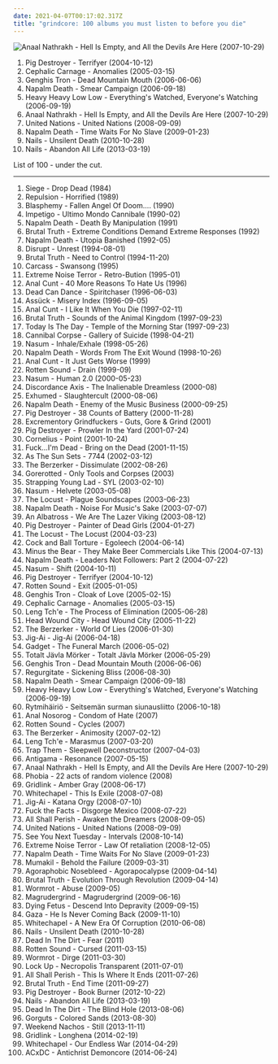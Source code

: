 ```yaml
---
date: 2021-04-07T00:17:02.317Z
title: "grindcore: 100 albums you must listen to before you die"
---
```

![Anaal Nathrakh - Hell Is Empty, and All the Devils Are Here (2007-10-29)](http://coverartarchive.org/release/cc1d260b-f3be-3a62-9890-9b90bea13fd0/12012291508-500.jpg "Anaal Nathrakh - Hell Is Empty, and All the Devils Are Here (2007-10-29)")
<ol class="albums">
<li data-cover="https://img.discogs.com/Rg8meEWJYPIUqcKlp0_X8rci08w=/fit-in/600x600/filters:strip_icc():format(jpeg):mode_rgb():quality(90)/discogs-images/R-838100-1330031151.jpeg.jpg" data-tags="grindcore" role="button">Pig Destroyer - Terrifyer (2004-10-12)</li>
<li data-cover="http://coverartarchive.org/release/a76595f6-9323-4794-8866-e7bc21cc08e1/20068097859-500.jpg" data-tags="grindcore, death metal, technical death metal" role="button">Cephalic Carnage - Anomalies (2005-03-15)</li>
<li data-cover="http://coverartarchive.org/release/20677a59-a212-4481-a8ce-f88ba065fa70/20369030050-500.jpg" data-tags="grindcore" role="button">Genghis Tron - Dead Mountain Mouth (2006-06-06)</li>
<li data-cover="http://coverartarchive.org/release/6478e1d2-089a-4b30-984d-4cb2d527d720/9748513952-500.jpg" data-tags="grindcore, death metal" role="button">Napalm Death - Smear Campaign (2006-09-18)</li>
<li data-cover="http://coverartarchive.org/release/9d13e3dd-67b2-444b-9f54-f420f0801888/26506766143-500.jpg" data-tags="grindcore, experimental" role="button">Heavy Heavy Low Low - Everything's Watched, Everyone's Watching (2006-09-19)</li>
<li data-cover="http://coverartarchive.org/release/cc1d260b-f3be-3a62-9890-9b90bea13fd0/12012291508-500.jpg" data-tags="grindcore, black metal" role="button">Anaal Nathrakh - Hell Is Empty, and All the Devils Are Here (2007-10-29)</li>
<li data-cover="http://coverartarchive.org/release/242abb92-9f2e-42a2-84f6-c2eba36c4888/4819384459-500.jpg" data-tags="grindcore, screamo" role="button">United Nations - United Nations (2008-09-09)</li>
<li data-cover="http://coverartarchive.org/release/e5087f32-7218-3f54-a3c5-126704974c9a/9773347814-500.jpg" data-tags="grindcore" role="button">Napalm Death - Time Waits For No Slave (2009-01-23)</li>
<li data-cover="http://coverartarchive.org/release/1f57f1bb-e0d3-435a-9297-1a28ef49e599/16155532058-500.jpg" data-tags="grindcore" role="button">Nails - Unsilent Death (2010-10-28)</li>
<li data-cover="http://coverartarchive.org/release/c20668c5-0a48-4d4b-907a-ad76e5f1cb9d/5966142298-500.jpg" data-tags="grindcore" role="button">Nails - Abandon All Life (2013-03-19)</li>
</ol>
List of 100 - under the cut.
<!-- more -->

_________________

<ol class="albums">
<li data-cover="http://coverartarchive.org/release/cc967d95-0901-4516-ae30-f5deacdab1b3/22788735458-500.jpg" data-tags="grindcore, powerviolence, thrashcore" role="button">
Siege - Drop Dead (1984)
</li>
<li data-cover="https://img.discogs.com/IRDXfVdxYglRlRj16OeeJnli9Io=/fit-in/600x450/filters:strip_icc():format(jpeg):mode_rgb():quality(90)/discogs-images/R-790305-1396394102-9674.jpeg.jpg" data-tags="grindcore" role="button">
Repulsion - Horrified (1989)
</li>
<li data-cover="https://img.discogs.com/uA-3YtlwWi_Q0-08P1CQjpZHcn4=/fit-in/600x600/filters:strip_icc():format(jpeg):mode_rgb():quality(90)/discogs-images/R-1001484-1613496105-1072.jpeg.jpg" data-tags="black metal" role="button">
Blasphemy - Fallen Angel Of Doom.... (1990)
</li>
<li data-cover="https://img.discogs.com/nnXhkQG9ybbCB-DwaXcMWul3RRI=/fit-in/458x465/filters:strip_icc():format(jpeg):mode_rgb():quality(90)/discogs-images/R-468932-1151794542.jpeg.jpg" data-tags="grindcore, goregrind" role="button">
Impetigo - Ultimo Mondo Cannibale (1990-02)
</li>
<li data-cover="http://coverartarchive.org/release/cdda2f9b-8fce-4c7e-99cf-7b10ef92535b/9780414766-500.jpg" data-tags="grindcore, death metal" role="button">
Napalm Death - Death By Manipulation (1991)
</li>
<li data-cover="https://img.discogs.com/-MkZLQlyLzlpaja7hwfWeHyXjpI=/fit-in/600x518/filters:strip_icc():format(jpeg):mode_rgb():quality(90)/discogs-images/R-1885475-1439659228-7635.jpeg.jpg" data-tags="grindcore" role="button">
Brutal Truth - Extreme Conditions Demand Extreme Responses (1992)
</li>
<li data-cover="http://coverartarchive.org/release/8502e03b-b1fb-4d0c-a2cc-837b7f7d8142/22380705581-500.jpg" data-tags="grindcore, death metal" role="button">
Napalm Death - Utopia Banished (1992-05)
</li>
<li data-cover="https://img.discogs.com/33cfa5AlyUJ1ogTHRfcRlKyr9ek=/fit-in/600x600/filters:strip_icc():format(jpeg):mode_rgb():quality(90)/discogs-images/R-495834-1378142606-2249.jpeg.jpg" data-tags="grindcore, punk" role="button">
Disrupt - Unrest (1994-08-01)
</li>
<li data-cover="https://via.placeholder.com/450" data-tags="grindcore" role="button">
Brutal Truth - Need to Control (1994-11-20)
</li>
<li data-cover="https://img.discogs.com/HTTMajLwzygWehZYQE3BA21K0pw=/fit-in/600x600/filters:strip_icc():format(jpeg):mode_rgb():quality(90)/discogs-images/R-519276-1378223386-6100.jpeg.jpg" data-tags="death metal, melodic death metal, death n roll" role="button">
Carcass - Swansong (1995)
</li>
<li data-cover="http://coverartarchive.org/release/715ea7ab-3a0a-40b4-b533-6616928d3edd/8536691250-500.jpg" data-tags="grindcore" role="button">
Extreme Noise Terror - Retro-Bution (1995-01)
</li>
<li data-cover="https://img.discogs.com/w8dmMAAYC2Mm4HKfVzabKVY7gho=/fit-in/600x284/filters:strip_icc():format(jpeg):mode_rgb():quality(90)/discogs-images/R-12924652-1585033242-7914.jpeg.jpg" data-tags="grindcore" role="button">
Anal Cunt - 40 More Reasons To Hate Us (1996)
</li>
<li data-cover="http://coverartarchive.org/release/c399f8d5-43a8-3e1a-98b7-0a6a5bb6ea52/2153622469-500.jpg" data-tags="ambient, atmospheric, world music" role="button">
Dead Can Dance - Spiritchaser (1996-06-03)
</li>
<li data-cover="https://img.discogs.com/TtCwZ-d1PvZVcozbBXe9lTloC7A=/fit-in/600x600/filters:strip_icc():format(jpeg):mode_rgb():quality(90)/discogs-images/R-471862-1181677006.jpeg.jpg" data-tags="grindcore" role="button">
Assück - Misery Index (1996-09-05)
</li>
<li data-cover="http://coverartarchive.org/release/c9447f29-9b61-4987-9d48-7e03c1e34d27/24961175205-500.jpg" data-tags="grindcore" role="button">
Anal Cunt - I Like It When You Die (1997-02-11)
</li>
<li data-cover="http://coverartarchive.org/release/dd3f2489-571b-4412-8366-c17fd93101f4/10474150049-500.jpg" data-tags="grindcore" role="button">
Brutal Truth - Sounds of the Animal Kingdom (1997-09-23)
</li>
<li data-cover="https://img.discogs.com/HHQvMgOHOHuobh66MPr6NRHF4CY=/fit-in/600x600/filters:strip_icc():format(jpeg):mode_rgb():quality(90)/discogs-images/R-9915435-1488477105-8068.jpeg.jpg" data-tags="grindcore, experimental" role="button">
Today Is The Day - Temple of the Morning Star (1997-09-23)
</li>
<li data-cover="http://coverartarchive.org/release/4ed3dc1c-6628-3c40-b0d8-7743b4b068fa/10518410932-500.jpg" data-tags="death metal" role="button">
Cannibal Corpse - Gallery of Suicide (1998-04-21)
</li>
<li data-cover="https://img.discogs.com/GSeb_zu_oVv-d69mLXmaDy-P2_M=/fit-in/600x597/filters:strip_icc():format(jpeg):mode_rgb():quality(90)/discogs-images/R-775281-1273355333.jpeg.jpg" data-tags="grindcore" role="button">
Nasum - Inhale/Exhale (1998-05-26)
</li>
<li data-cover="http://coverartarchive.org/release/87ea3402-adf6-4743-b587-fc42b9083409/11916328536-500.jpg" data-tags="grindcore, death metal" role="button">
Napalm Death - Words From The Exit Wound (1998-10-26)
</li>
<li data-cover="https://img.discogs.com/pexnYbSCbBtJVw9I0iDreH9Ir68=/fit-in/600x284/filters:strip_icc():format(jpeg):mode_rgb():quality(90)/discogs-images/R-12924679-1585033091-6272.jpeg.jpg" data-tags="grindcore" role="button">
Anal Cunt - It Just Gets Worse (1999)
</li>
<li data-cover="http://coverartarchive.org/release/8aa4e51b-d575-47f8-a43f-9ffb7e6544ed/27228322181-500.jpg" data-tags="grindcore" role="button">
Rotten Sound - Drain (1999-09)
</li>
<li data-cover="http://coverartarchive.org/release/71a253ea-b0fa-4f37-880a-90bd4352be29/20765819198-500.jpg" data-tags="grindcore" role="button">
Nasum - Human 2.0 (2000-05-23)
</li>
<li data-cover="http://coverartarchive.org/release/51ad52d8-d50a-496c-994d-779c0228b5cf/20156446408-500.jpg" data-tags="grindcore" role="button">
Discordance Axis - The Inalienable Dreamless (2000-08)
</li>
<li data-cover="http://coverartarchive.org/release/4a044122-510a-499f-9d2e-c10f67ada4bf/14279596904-500.jpg" data-tags="grindcore, death metal, deathgrind, haohmaru" role="button">
Exhumed - Slaughtercult (2000-08-06)
</li>
<li data-cover="http://coverartarchive.org/release/14e115b2-bac3-48ae-847f-724f3f29f5b6/9748371348-500.jpg" data-tags="grindcore" role="button">
Napalm Death - Enemy of the Music Business (2000-09-25)
</li>
<li data-cover="http://coverartarchive.org/release/0945524e-893f-4a3a-aacf-dd2adad0be61/24610940177-500.jpg" data-tags="grindcore" role="button">
Pig Destroyer - 38 Counts of Battery (2000-11-28)
</li>
<li data-cover="http://coverartarchive.org/release/cbf0aca0-ddad-4424-b647-7ebad0e99bab/20594496897-500.jpg" data-tags="grindcore" role="button">
Excrementory Grindfuckers - Guts, Gore & Grind (2001)
</li>
<li data-cover="http://coverartarchive.org/release/05e30210-5a4c-42ce-9069-27486f2d52f1/15741585529-500.jpg" data-tags="grindcore" role="button">
Pig Destroyer - Prowler In the Yard (2001-07-24)
</li>
<li data-cover="http://coverartarchive.org/release/d467e488-2fae-4175-918b-7c9d10f43737/2876340833-500.jpg" data-tags="japanese" role="button">
Cornelius - Point (2001-10-24)
</li>
<li data-cover="https://via.placeholder.com/450" data-tags="grindcore" role="button">
Fuck...I'm Dead - Bring on the Dead (2001-11-15)
</li>
<li data-cover="http://coverartarchive.org/release/b4ec261a-8021-4ba0-87d5-98dcbabd04d8/20161270464-500.jpg" data-tags="metal, grindcore, usa, post-hardcore, mathcore, deathcore" role="button">
As The Sun Sets - 7744 (2002-03-12)
</li>
<li data-cover="https://img.discogs.com/yoReaCutFacqZjwWVBa3UFbT2Tc=/fit-in/600x594/filters:strip_icc():format(jpeg):mode_rgb():quality(90)/discogs-images/R-266328-1298532291.jpeg.jpg" data-tags="grindcore, death metal, industrial death metal" role="button">
The Berzerker - Dissimulate (2002-08-26)
</li>
<li data-cover="http://coverartarchive.org/release/dbca3bfb-28dc-434d-bde6-39b13b9ebf14/2060637613-500.jpg" data-tags="grindcore, death metal, brutal death metal" role="button">
Gorerotted - Only Tools and Corpses (2003)
</li>
<li data-cover="https://img.discogs.com/ruAgg-aSBIsVGgUxI7mPgRol76M=/fit-in/600x595/filters:strip_icc():format(jpeg):mode_rgb():quality(90)/discogs-images/R-706971-1512923649-6537.jpeg.jpg" data-tags="progressive metal" role="button">
Strapping Young Lad - SYL (2003-02-10)
</li>
<li data-cover="http://coverartarchive.org/release/d82bc73c-2b4c-42f1-9663-c185c096b8a6/20765815382-500.jpg" data-tags="grindcore" role="button">
Nasum - Helvete (2003-05-08)
</li>
<li data-cover="http://coverartarchive.org/release/8bd4799f-cb4b-4942-a337-4e7e05734189/4517163075-500.jpg" data-tags="grindcore, mathcore, noisecore" role="button">
The Locust - Plague Soundscapes (2003-06-23)
</li>
<li data-cover="http://coverartarchive.org/release/3144b4eb-64c2-4d86-9ee5-e24812f538fb/22377008433-500.jpg" data-tags="grindcore, death metal" role="button">
Napalm Death - Noise For Music's Sake (2003-07-07)
</li>
<li data-cover="http://coverartarchive.org/release/e6f638a1-9cfe-4bed-b771-d58104d666b2/27492925438-500.jpg" data-tags="grindcore, short and sweet, experimental screamo, hippie grind n roll, musiikkia autiolle saarelle" role="button">
An Albatross - We Are The Lazer Viking (2003-08-12)
</li>
<li data-cover="http://coverartarchive.org/release/69eaf9a9-01f3-4a9f-b850-6341a5688978/26465115745-500.jpg" data-tags="grindcore" role="button">
Pig Destroyer - Painter of Dead Girls (2004-01-27)
</li>
<li data-cover="https://via.placeholder.com/450" data-tags="grindcore" role="button">
The Locust - The Locust (2004-03-23)
</li>
<li data-cover="http://coverartarchive.org/release/8a861f05-9f63-455c-8815-650d60f5a511/4870409248-500.jpg" data-tags="grindcore, goregrind" role="button">
Cock and Ball Torture - Egoleech (2004-06-14)
</li>
<li data-cover="https://img.discogs.com/cMKCWVsASiLAFs8HGeQKz8j1an4=/fit-in/500x500/filters:strip_icc():format(jpeg):mode_rgb():quality(90)/discogs-images/R-818140-1164848474.jpeg.jpg" data-tags="indie rock" role="button">
Minus the Bear - They Make Beer Commercials Like This (2004-07-13)
</li>
<li data-cover="http://coverartarchive.org/release/0e101a1f-e2b5-4e4f-9add-621e62a232b5/9748421449-500.jpg" data-tags="grindcore, death metal" role="button">
Napalm Death - Leaders Not Followers: Part 2 (2004-07-22)
</li>
<li data-cover="http://coverartarchive.org/release/30ac2c6b-96a7-3a2b-a65c-2786d48457c5/11417251693-500.jpg" data-tags="grindcore" role="button">
Nasum - Shift (2004-10-11)
</li>
<li data-cover="https://img.discogs.com/Rg8meEWJYPIUqcKlp0_X8rci08w=/fit-in/600x600/filters:strip_icc():format(jpeg):mode_rgb():quality(90)/discogs-images/R-838100-1330031151.jpeg.jpg" data-tags="grindcore" role="button">
Pig Destroyer - Terrifyer (2004-10-12)
</li>
<li data-cover="https://img.discogs.com/xE2fnJXk9PQdk24wiJ0RrkCn8dw=/fit-in/581x595/filters:strip_icc():format(jpeg):mode_rgb():quality(90)/discogs-images/R-682606-1147293034.jpeg.jpg" data-tags="grindcore" role="button">
Rotten Sound - Exit (2005-01-05)
</li>
<li data-cover="http://coverartarchive.org/release/f5a2c66c-75c3-4a7b-aa05-3a36f231cfc4/13661520753-500.jpg" data-tags="grindcore, experimental" role="button">
Genghis Tron - Cloak of Love (2005-02-15)
</li>
<li data-cover="http://coverartarchive.org/release/a76595f6-9323-4794-8866-e7bc21cc08e1/20068097859-500.jpg" data-tags="grindcore, death metal, technical death metal" role="button">
Cephalic Carnage - Anomalies (2005-03-15)
</li>
<li data-cover="https://via.placeholder.com/450" data-tags="grindcore" role="button">
Leng Tch'e - The Process of Elimination (2005-06-28)
</li>
<li data-cover="https://via.placeholder.com/450" data-tags="grindcore, tfuj stary to tfuj ojciec" role="button">
Head Wound City - Head Wound City (2005-11-22)
</li>
<li data-cover="http://coverartarchive.org/release/05e0c9b2-7c36-3e54-9aa7-6a700c2e37c4/4552506140-500.jpg" data-tags="grindcore, industrial metal, industrial death metal" role="button">
The Berzerker - World Of Lies (2006-01-30)
</li>
<li data-cover="http://coverartarchive.org/release/bbe953d9-11f8-42ef-be12-16166827f882/5583156945-500.jpg" data-tags="grindcore" role="button">
Jig-Ai - Jig-Ai (2006-04-18)
</li>
<li data-cover="https://via.placeholder.com/450" data-tags="grindcore" role="button">
Gadget - The Funeral March (2006-05-02)
</li>
<li data-cover="https://img.discogs.com/YQ5PaAfjlgvWGSgiM8jEXGr_si4=/fit-in/565x489/filters:strip_icc():format(jpeg):mode_rgb():quality(90)/discogs-images/R-1026086-1228178624.jpeg.jpg" data-tags="grindcore, crust" role="button">
Totalt Jävla Mörker - Totalt Jävla Mörker (2006-05-29)
</li>
<li data-cover="http://coverartarchive.org/release/20677a59-a212-4481-a8ce-f88ba065fa70/20369030050-500.jpg" data-tags="grindcore" role="button">
Genghis Tron - Dead Mountain Mouth (2006-06-06)
</li>
<li data-cover="https://img.discogs.com/42xGfeuwtT-zPtDZR3jZ-fTMp_E=/fit-in/600x602/filters:strip_icc():format(jpeg):mode_rgb():quality(90)/discogs-images/R-866161-1348426197-2418.jpeg.jpg" data-tags="grindcore, goregrind" role="button">
Regurgitate - Sickening Bliss (2006-08-30)
</li>
<li data-cover="http://coverartarchive.org/release/6478e1d2-089a-4b30-984d-4cb2d527d720/9748513952-500.jpg" data-tags="grindcore, death metal" role="button">
Napalm Death - Smear Campaign (2006-09-18)
</li>
<li data-cover="http://coverartarchive.org/release/9d13e3dd-67b2-444b-9f54-f420f0801888/26506766143-500.jpg" data-tags="grindcore, experimental" role="button">
Heavy Heavy Low Low - Everything's Watched, Everyone's Watching (2006-09-19)
</li>
<li data-cover="http://coverartarchive.org/release/10a68d70-c685-40f0-854e-88d93ec3f4a5/22286780969-500.jpg" data-tags="grindcore, hardcore, thrash metal, death-thrash metal" role="button">
Rytmihäiriö - Seitsemän surman siunausliitto (2006-10-18)
</li>
<li data-cover="http://coverartarchive.org/release/55df57ef-d225-4aba-b38b-415e027d7d79/5899153179-500.jpg" data-tags="grindcore" role="button">
Anal Nosorog - Condom of Hate (2007)
</li>
<li data-cover="http://coverartarchive.org/release/d95737c0-1d42-483e-858f-d2ebb406ab26/4831632618-500.jpg" data-tags="grindcore" role="button">
Rotten Sound - Cycles (2007)
</li>
<li data-cover="https://img.discogs.com/euKJ-WSniGqg392u95cpBHMMFxE=/fit-in/600x590/filters:strip_icc():format(jpeg):mode_rgb():quality(90)/discogs-images/R-893033-1298527580.jpeg.jpg" data-tags="grindcore, death metal, industrial death metal, industrial metal" role="button">
The Berzerker - Animosity (2007-02-12)
</li>
<li data-cover="http://coverartarchive.org/release/bf27b3dd-b703-40c2-af23-9bdea93cae35/14943083099-500.jpg" data-tags="grindcore" role="button">
Leng Tch'e - Marasmus (2007-03-20)
</li>
<li data-cover="https://img.discogs.com/j33OoXtD_jWWU-GZebdK9GHBBoQ=/fit-in/600x600/filters:strip_icc():format(jpeg):mode_rgb():quality(90)/discogs-images/R-1386612-1238691335.jpeg.jpg" data-tags="grindcore" role="button">
Trap Them - Sleepwell Deconstructor (2007-04-03)
</li>
<li data-cover="http://coverartarchive.org/release/180a4599-4cdc-47a6-a9e1-4a3ab3f4453f/5899328860-500.jpg" data-tags="grindcore" role="button">
Antigama - Resonance (2007-05-15)
</li>
<li data-cover="http://coverartarchive.org/release/cc1d260b-f3be-3a62-9890-9b90bea13fd0/12012291508-500.jpg" data-tags="grindcore, black metal" role="button">
Anaal Nathrakh - Hell Is Empty, and All the Devils Are Here (2007-10-29)
</li>
<li data-cover="http://coverartarchive.org/release/b1b37291-b73a-4564-9a6e-060fc903bc15/11349244318-500.jpg" data-tags="grindcore" role="button">
Phobia - 22 acts of random violence (2008)
</li>
<li data-cover="http://coverartarchive.org/release/d3c660b3-a504-4231-bfd9-23a4998ccecb/9576522183-500.jpg" data-tags="grindcore" role="button">
Gridlink - Amber Gray (2008-06-17)
</li>
<li data-cover="https://img.discogs.com/VUfRu6p7PL2-IWIKi5cQX1VCzYU=/fit-in/585x600/filters:strip_icc():format(jpeg):mode_rgb():quality(90)/discogs-images/R-2425433-1283416690.jpeg.jpg" data-tags="deathcore" role="button">
Whitechapel - This Is Exile (2008-07-08)
</li>
<li data-cover="http://coverartarchive.org/release/2ca973fc-76b4-4877-974d-b7ecea932c09/5591754000-500.jpg" data-tags="grindcore" role="button">
Jig-Ai - Katana Orgy (2008-07-10)
</li>
<li data-cover="https://via.placeholder.com/450" data-tags="grindcore" role="button">
Fuck the Facts - Disgorge Mexico (2008-07-22)
</li>
<li data-cover="https://via.placeholder.com/450" data-tags="deathcore" role="button">
All Shall Perish - Awaken the Dreamers (2008-09-05)
</li>
<li data-cover="http://coverartarchive.org/release/242abb92-9f2e-42a2-84f6-c2eba36c4888/4819384459-500.jpg" data-tags="grindcore, screamo" role="button">
United Nations - United Nations (2008-09-09)
</li>
<li data-cover="https://img.discogs.com/bi7v8fd3sxHOnLbUDjMHGemO64s=/fit-in/600x590/filters:strip_icc():format(jpeg):mode_rgb():quality(90)/discogs-images/R-1872755-1606028192-1670.jpeg.jpg" data-tags="grindcore" role="button">
See You Next Tuesday - Intervals (2008-10-14)
</li>
<li data-cover="http://coverartarchive.org/release/e27bd6df-a037-3b85-a6a4-996e8f979814/26558408140-500.jpg" data-tags="grindcore" role="button">
Extreme Noise Terror - Law Of retaliation (2008-12-05)
</li>
<li data-cover="http://coverartarchive.org/release/e5087f32-7218-3f54-a3c5-126704974c9a/9773347814-500.jpg" data-tags="grindcore" role="button">
Napalm Death - Time Waits For No Slave (2009-01-23)
</li>
<li data-cover="https://via.placeholder.com/450" data-tags="grindcore" role="button">
Mumakil - Behold the Failure (2009-03-31)
</li>
<li data-cover="http://coverartarchive.org/release/1bf7e9de-9423-4927-8e87-00dd2d36a5bf/10075743407-500.jpg" data-tags="grindcore" role="button">
Agoraphobic Nosebleed - Agorapocalypse (2009-04-14)
</li>
<li data-cover="https://via.placeholder.com/450" data-tags="grindcore" role="button">
Brutal Truth - Evolution Through Revolution (2009-04-14)
</li>
<li data-cover="http://coverartarchive.org/release/c2ada811-0630-4d24-a5c9-c41390ba4d39/5897580862-500.jpg" data-tags="grindcore" role="button">
Wormrot - Abuse (2009-05)
</li>
<li data-cover="https://img.discogs.com/NNdQ6T8L7pX1vTxAYz6J1w5Myr8=/fit-in/600x600/filters:strip_icc():format(jpeg):mode_rgb():quality(90)/discogs-images/R-1787536-1243318202.jpeg.jpg" data-tags="grindcore, powerviolence" role="button">
Magrudergrind - Magrudergrind (2009-06-16)
</li>
<li data-cover="https://img.discogs.com/vYBLCgQTDzscqJjlK-0qj9hjzfk=/fit-in/216x216/filters:strip_icc():format(jpeg):mode_rgb():quality(90)/discogs-images/R-1940393-1253834208.jpeg.jpg" data-tags="death metal" role="button">
Dying Fetus - Descend Into Depravity (2009-09-15)
</li>
<li data-cover="http://coverartarchive.org/release/7c542a82-ece3-4a6a-90c8-9e85ecb5ce28/4691767238-500.jpg" data-tags="grindcore, hardcore, sludge, us, sludgecore" role="button">
Gaza - He Is Never Coming Back (2009-11-10)
</li>
<li data-cover="http://coverartarchive.org/release/7c72e596-3a89-4af9-9eb0-dc2c1f70d292/7599907699-500.jpg" data-tags="deathcore" role="button">
Whitechapel - A New Era Of Corruption (2010-06-08)
</li>
<li data-cover="http://coverartarchive.org/release/1f57f1bb-e0d3-435a-9297-1a28ef49e599/16155532058-500.jpg" data-tags="grindcore" role="button">
Nails - Unsilent Death (2010-10-28)
</li>
<li data-cover="http://coverartarchive.org/release/d8b5bd98-4423-4435-bacb-e79bd275695c/14096106182-500.jpg" data-tags="grindcore, hardcore, straight edge, sludge, post-hardcore, post-metal" role="button">
Dead In The Dirt - Fear (2011)
</li>
<li data-cover="http://coverartarchive.org/release/a5da36ed-a3e1-430f-aff1-8cd59929aac9/27776672811-500.jpg" data-tags="grindcore" role="button">
Rotten Sound - Cursed (2011-03-15)
</li>
<li data-cover="http://coverartarchive.org/release/96dee30a-9630-4149-b7ec-e48f56c3471f/1223472390-500.jpg" data-tags="grindcore" role="button">
Wormrot - Dirge (2011-03-30)
</li>
<li data-cover="https://img.discogs.com/AgZwn3qa7GIKEUMHRegSE7eMm5k=/fit-in/600x580/filters:strip_icc():format(jpeg):mode_rgb():quality(90)/discogs-images/R-2969721-1347871916-7901.jpeg.jpg" data-tags="grindcore, death metal, deathgrind" role="button">
Lock Up - Necropolis Transparent (2011-07-01)
</li>
<li data-cover="http://coverartarchive.org/release/25d38669-25ce-4f15-84ee-2cdb3228e366/17547954563-500.jpg" data-tags="deathcore" role="button">
All Shall Perish - This Is Where It Ends (2011-07-26)
</li>
<li data-cover="http://coverartarchive.org/release/fc43bb3e-f208-4cbc-9b5d-002f75dd53e1/20095190104-500.jpg" data-tags="grindcore" role="button">
Brutal Truth - End Time (2011-09-27)
</li>
<li data-cover="http://coverartarchive.org/release/30d118e0-7318-4e00-aded-a5382ce256e3/21129737779-500.jpg" data-tags="grindcore" role="button">
Pig Destroyer - Book Burner (2012-10-22)
</li>
<li data-cover="http://coverartarchive.org/release/c20668c5-0a48-4d4b-907a-ad76e5f1cb9d/5966142298-500.jpg" data-tags="grindcore" role="button">
Nails - Abandon All Life (2013-03-19)
</li>
<li data-cover="http://coverartarchive.org/release/f3dda796-40e1-4710-9db4-831946f3fa5e/16155634842-500.jpg" data-tags="grindcore" role="button">
Dead In The Dirt - The Blind Hole (2013-08-06)
</li>
<li data-cover="http://coverartarchive.org/release/0fbd6978-4ba0-4f1f-b1fb-1ef7fb9eefd5/10787189786-500.jpg" data-tags="death metal, technical death metal, avant-garde death metal, progressive death metal" role="button">
Gorguts - Colored Sands (2013-08-30)
</li>
<li data-cover="http://coverartarchive.org/release/af3ce7a7-e382-4c6b-bbf3-0cb678d2c3b5/13986084454-500.jpg" data-tags="heavy metal, grindcore, hardcore, crust punk, powerviolence,  d-beat,  sludge metal" role="button">
Weekend Nachos - Still (2013-11-11)
</li>
<li data-cover="http://coverartarchive.org/release/ea7c7abf-448e-42b3-8cce-d9ba0378ea09/6526349798-500.jpg" data-tags="grindcore" role="button">
Gridlink - Longhena (2014-02-19)
</li>
<li data-cover="http://coverartarchive.org/release/a8408e9d-ae92-4985-a7a0-251a37e96799/7599969761-500.jpg" data-tags="deathcore" role="button">
Whitechapel - Our Endless War (2014-04-29)
</li>
<li data-cover="http://coverartarchive.org/release/00cccdef-7781-4bf1-bf76-0c8dbfe35d9f/9437388009-500.jpg" data-tags="grindcore, hardcore, powerviolence" role="button">
ACxDC - Antichrist Demoncore (2014-06-24)
</li>
</ol>